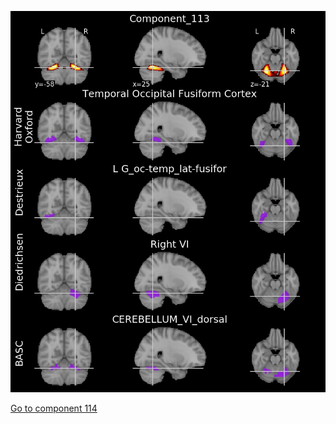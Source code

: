 ![113](preliminary/113.jpg "Component 113")

[Go to component 114](https://parietal-inria.github.io/MODL_atlas/128/114 "Component 114")

